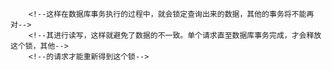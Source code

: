  <!--使用悲观锁-->
        <!--这样在数据库事务执行的过程中，就会锁定查询出来的数据，其他的事务将不能再对-->
        <!--其进行读写，这样就避免了数据的不一致。单个请求直至数据库事务完成，才会释放这个锁，其他-->
        <!--的请求才能重新得到这个锁-->